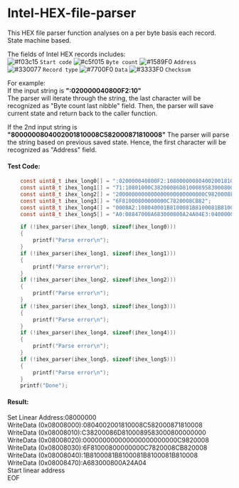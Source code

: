 # Intel-HEX-file-parser

This HEX file parser function analyses on a per byte basis each record. State machine based.

The fields of Intel HEX records includes: <br />
![#f03c15](https://via.placeholder.com/15/f03c15/000000?text=+) `Start code`
![#c5f015](https://via.placeholder.com/15/c5f015/000000?text=+) `Byte count`
![#1589F0](https://via.placeholder.com/15/1589F0/000000?text=+) `Address`
![#330077](https://via.placeholder.com/15/330077/000000?text=+) `Record type`
![#7700F0](https://via.placeholder.com/15/7700F0/000000?text=+) `Data`
![#3333F0](https://via.placeholder.com/15/3333F0/000000?text=+) `Checksum`

For example:<br/>
If the input string is <b>":020000040800F2:10"</b><br/>
The parser will iterate through the string, the last character will be recognized as "Byte count last nibble" field.
Then, the parser will save current state and return back to the caller function.

If the 2nd input string is <b>"8000000804002001810008C582000871810008"</b>
The parser will parse the string based on previous saved state. Hence, the first character will be recognized as "Address" field.

#### Test Code:
```C
    const uint8_t ihex_long0[] = ":020000040800F2:108000000804002001810008C582000871810008";
    const uint8_t ihex_long1[] = "71:10801000C38200086D8100089583000800000000FD:1080";
    const uint8_t ihex_long2[] = "2000000000000000000000000000C9820008FD:10803000";
    const uint8_t ihex_long3[] = "6F81000800000000C7820008CB82";
    const uint8_t ihex_long4[] = "0008A2:108040001B8100081B8100081B8100081B810008";
    const uint8_t ihex_long5[] = "A0:08847000A683000800A24A04E3:04000005080080ED82:00000001FF";

    if (!ihex_parser(ihex_long0, sizeof(ihex_long0)))
    {
        printf("Parse error\n");
    }
    if (!ihex_parser(ihex_long1, sizeof(ihex_long1)))
    {
        printf("Parse error\n");
    }
    if (!ihex_parser(ihex_long2, sizeof(ihex_long2)))
    {
        printf("Parse error\n");
    }
    if (!ihex_parser(ihex_long3, sizeof(ihex_long3)))
    {
        printf("Parse error\n");
    }
    if (!ihex_parser(ihex_long4, sizeof(ihex_long4)))
    {
        printf("Parse error\n");
    }
    if (!ihex_parser(ihex_long5, sizeof(ihex_long5)))
    {
        printf("Parse error\n");
    }
    printf("Done");
```

#### Result: <br/>
Set Linear Address:08000000 <br/>
WriteData (0x08008000):0804002001810008C582000871810008 <br/>
WriteData (0x08008010):C38200086D8100089583000800000000 <br/>
WriteData (0x08008020):000000000000000000000000C9820008 <br/>
WriteData (0x08008030):6F81000800000000C7820008CB820008 <br/>
WriteData (0x08008040):1B8100081B8100081B8100081B810008 <br/>
WriteData (0x08008470):A683000800A24A04 <br/>
Start linear address <br/>
EOF


